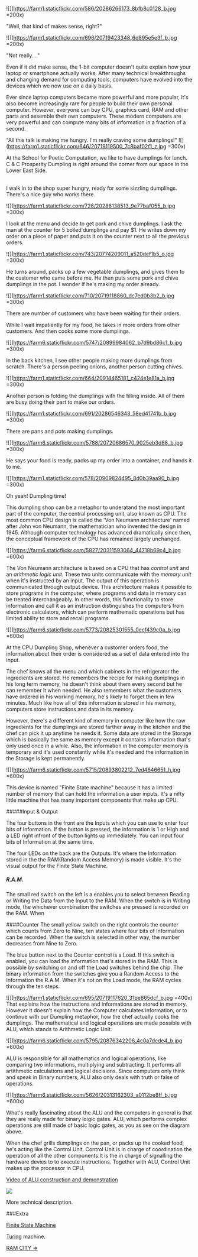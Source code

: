  

![](https://farm1.staticflickr.com/586/20286266173_8bfb8c0128_b.jpg =200x)

"Well, that kind of makes sense, right?" 


![](https://farm1.staticflickr.com/696/20719423348_6d895e5e3f_b.jpg =200x)

"Not really...." 


Even if it did make sense, the 1-bit computer doesn't quite explain how your laptop or smartphone actually works. After many technical breakthroughs and changing demand for computing tools, computers have evolved into the devices which we now use on a daily basis.

Ever since laptop computers became more powerful and more popular, it's also become increasingly rare for people to build their own personal computer. However, everyone can buy CPU, graphics card, RAM and other parts and assemble their own computers. These modern computers are very powerful and can compute many bits of information in a fraction of a second.


 
"All this talk is making me hungry. I'm really craving some dumplings!"
![](https://farm1.staticflickr.com/646/20719119500_7c8baf02f1_z.jpg =300x)

At the School for Poetic Computation, we like to have dumplings for lunch. C & C Prosperity Dumpling is right around the corner from our space in the Lower East Side.  
</br>
 

I  walk in to the shop super hungry, ready for some sizzling dumplings. There's a nice guy who works there. 

![](https://farm1.staticflickr.com/726/20286138513_9e77baf055_b.jpg =300x)

I look at the menu and decide to get pork and chive dumplings. I ask the man at the counter for 5 boiled dumplings and pay $1. He writes down my order on a piece of paper and puts it on the counter next to all the previous orders.  
 
![](https://farm1.staticflickr.com/743/20774209011_a520def1b5_o.jpg =300x)
 


He turns around, packs up a few vegetable dumplings, and gives them to the customer who came before me. He then puts some pork and chive dumplings in the pot. I wonder if he's making my order already. 

![](https://farm1.staticflickr.com/710/20719118860_dc7ed0b3b2_b.jpg =300x)

There are number of customers who have been waiting for their orders.  
 

While I wait impatiently for my food, he takes in more orders from other customers. And then cooks some more dumplings. 
 
 ![](https://farm6.staticflickr.com/5747/20899984062_b7d9bd86c1_b.jpg =300x)
 
In the back kitchen, I see other people making more dumplings from scratch. There's a person peeling onions, another person cutting chives.
 

![](https://farm1.staticflickr.com/664/20914465181_c424e1e81a_b.jpg =300x)

Another person is folding the dumplings with the filling inside. All of them are busy doing their part to make our orders.

 
![](https://farm1.staticflickr.com/691/20286546343_58ed41741b_b.jpg =300x)

There are pans and pots making dumplings. 

 
 
 ![](https://farm6.staticflickr.com/5788/20720686570_9025eb3d88_b.jpg =300x)
 
He says your food is ready, packs up my order into a container, and hands it to me. 


 ![](https://farm1.staticflickr.com/578/20909824495_8d0b39aa90_b.jpg =300x)
 
 Oh yeah! Dumpling time! 
 
 



This dumpling shop can be a metaphor to underatand the most important part of the computer, the central processing unit, also known as CPU. The most common CPU design is called the 'Von Neumann architecture' named after John von Neumann, the mathematician who invented the design in 1945. Although computer technology has advanced dramatically since then, the conceptual framework of the CPU has remained largely unchanged.



![](https://farm6.staticflickr.com/5827/20311593064_44718b69c4_b.jpg =600x)




The Von Neumann architecture is based on a CPU that has *control unit* and an *arithmetic logic unit*. These two units communicate with the *memory unit* when it's instructed by an input. The output of this operation is communicated through output device. This architecture makes it possible to store programs in the computer, where programs and data in memory can be treated interchangeably. In other words, this functionality to store information and call it as an instruction distinguishes the computers from electronic calculators, which can perform mathematic operations but has limited ability to store and recall programs. 






![](https://farm6.staticflickr.com/5773/20825301555_0ecf439c0a_b.jpg =600x)




At the CPU Dumpling Shop, whenever a customer orders food, the information about their order is considered as a set of data entered into the input.  

The chef knows all the menu and which cabinets in the refrigerator the ingredients are stored. He remembers the recipe for making dumplings in his long term memory, he doesn't think about them every second but he can remember it when needed. He also remembers what the customers have ordered in his working memory, he's likely to forget them in few minutes. Much like how all of this information is stored in his memory, computers store instructions and data in its memory.   

However, there's a different kind of memory in computer like how the raw ingredients for the dumplings are stored farther away in the kitchen and the chef can pick it up anytime he needs it. Some data are stored in the Storage which is basically the same as memory except it contains information that's only used once in a while. Also, the information in the computer memory is temporary and it's used constantly while it's needed and the information in the Storage is kept permanently.   

  ![](https://farm6.staticflickr.com/5715/20893802212_7ed4646651_h.jpg =600x)
  
This device is named "Finite State machine" because it has a limited number of memory that can hold the information a user inputs. It's a nifty little machine that has many important components that make up CPU. 

#####Input & Output

The four buttons in the front are the Inputs which you can use to enter four bits of Information. If the button is pressed, the information is 1 or High and a LED right infront of the button lights up immediately. You can input four bits of Information at the same time. 
  
  
The four LEDs on the back are the Outputs. It's where the Information stored in the the RAM(Random Access Memory) is made visible. It's the visual output for the Finite State Machine.  

##### R.A.M. 

The small red switch on the left is a enables you to select between Reading or Writing the Data from the Input to the RAM. When the switch is in Writing mode, the whichever combination the switches are pressed is recorded on the RAM. When 
  
####Counter
The small yellow switch on the right controls the counter which counts from Zero to Nine, ten states where four bits of Information can be recorded. When the switch is selected in other way, the number decreases from Nine to Zero. 
  
   
The blue button next to the Counter control is a Load. If this switch is enabled, you can load the information that's stored in the RAM. This is possible by switching on and off the Load switches behind the chip. The binary information from the switches give you a Random Access to the Information the R.A.M. When it's not on the Load mode, the RAM cycles through the ten steps. 
   
![](https://farm1.staticflickr.com/695/20719117620_31be865dcf_b.jpg =400x)   
  That explains how the instructions and informations are stored in memory. However it doesn't explain how the Computer calculates information, or to continue with our Dumpling metaphor, how the chef actually cooks the dumplings. The mathematical and logical operations are made possible with ALU, which stands to Arithmetic Logic Unit. 

![](https://farm6.staticflickr.com/5795/20876342206_4c0a7dcde4_b.jpg =600x)
 
ALU is responsible for all mathematics and logical operations, like comparing two informations, multiplying and subtracting. It performs all artithmetic calculations and logical decisions.  Since computers only think and speak in Binary numbers, ALU also only deals with truth or false of operations.  

![](https://farm6.staticflickr.com/5626/20313162303_a0112be8ff_b.jpg =600x)

What's really fascinating about the ALU and the computers in general is that they are really made for binary loigic gates. ALU, which performs complex operations are still made of basic logic gates, as you as see on the diagram above. 

When the chef grills dumplings on the pan, or packs up the cooked food, he's acting like the Control Unit. Control Unit is in charge of coordination the operation of all the other components.It is the in charge of signalling the hardware devies to to execute instructions. Together with ALU, Control Unit makes up the processor in CPU. 

[Video of ALU construction and demonstration](https://vimeo.com/136831074)
     
  
  
![](https://farm6.staticflickr.com/5636/20666499401_13440b1738_z.jpg)

More technical description. 

###Extra 

[Finite State Machine](https://github.com/tchoi8/handmadecomputer/tree/master/FSM)   
  
[Turing](https://github.com/tchoi8/handmadecomputer/tree/master/Turing) machine. 
 
[RAM CITY ⇒](https://github.com/tchoi8/handmadecomputer/blob/master/RAMcity/readme.md)
